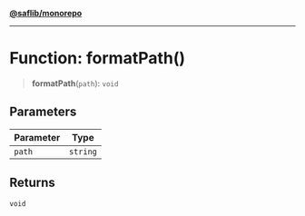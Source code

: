 [**@saflib/monorepo**](../../index.md)

---

# Function: formatPath()

> **formatPath**(`path`): `void`

## Parameters

| Parameter | Type     |
| --------- | -------- |
| `path`    | `string` |

## Returns

`void`
